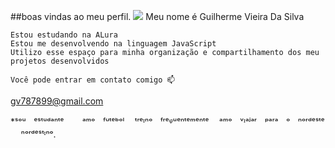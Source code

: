 ##boas vindas ao meu perfil.
![](![image](https://github.com/user-attachments/assets/a0b6e405-9e1f-4e0e-a98c-0319f07d5a1f)
) 
Meu nome é Guilherme Vieira Da Silva

    Estou estudando na ALura
    Estou me desenvolvendo na linguagem JavaScript
    Utilizo esse espaço para minha organização e compartilhamento dos meu projetos desenvolvidos
  
    Você pode entrar em contato comigo 📫

gv787899@gmail.com

*ˢᵒᵘﾠᵉˢᵗᵘᵈᵃⁿᵗᵉ
ﾠﾠᵃᵐᵒﾠᶠᵘᵗᵉᵇᵒˡ
ﾠᵗʳᵉᶦⁿᵒﾠᶠʳᵉᵠᵘᵉⁿᵗᵉᵐᵉⁿᵗᵉﾠ
ᵃᵐᵒﾠᵛᶦᵃʲᵃʳﾠᵖᵃʳᵃﾠᵒﾠⁿᵒʳᵈᵉˢᵗᵉﾠ
ⁿᵒʳᵈᵉˢᵗᶦⁿᵒ.
